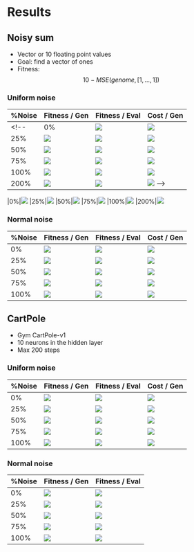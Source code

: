# Results

## Noisy sum
- Vector or 10 floating point values
- Goal: find a vector of ones
- Fitness: $$10 - MSE(genome, [1, ..., 1])$$
### Uniform noise

|%Noise|Fitness / Gen |Fitness / Eval| Cost / Gen |
|---|---|---|---|
<!-- |0%|![](plots/Uniform/Gen_All_Ones_0.png)|![](plots/Uniform/Eval_All_Ones_0.png)|![](plots/Uniform/Cost_All_Ones_0.png)
|25%|![](plots/Uniform/Gen_All_Ones_25.png)|![](plots/Uniform/Eval_All_Ones_25.png)|![](plots/Uniform/Cost_All_Ones_25.png)
|50%|![](plots/Uniform/Gen_All_Ones_50.png)|![](plots/Uniform/Eval_All_Ones_50.png)|![](plots/Uniform/Cost_All_Ones_50.png)
|75%|![](plots/Uniform/Gen_All_Ones_75.png)|![](plots/Uniform/Eval_All_Ones_75.png)|![](plots/Uniform/Cost_All_Ones_75.png)
|100%|![](plots/Uniform/Gen_All_Ones_100.png)|![](plots/Uniform/Eval_All_Ones_100.png)|![](plots/Uniform/Cost_All_Ones_100.png)
|200%|![](plots/Uniform/Gen_All_Ones_200.png)|![](plots/Uniform/Eval_All_Ones_200.png)|![](plots/Uniform/Cost_All_Ones_200.png) -->

|0%|![](plots/Uniform/Eval_All_Ones_0.png)
|25%|![](plots/Uniform/Eval_All_Ones_25.png)
|50%|![](plots/Uniform/Eval_All_Ones_50.png)
|75%|![](plots/Uniform/Eval_All_Ones_75.png)
|100%|![](plots/Uniform/Eval_All_Ones_100.png)
|200%|![](plots/Uniform/Eval_All_Ones_200.png)

### Normal noise
|%Noise|Fitness / Gen |Fitness / Eval| Cost / Gen |
|---|---|---|---|
|0%|![](plots/Normal/Gen_All_Ones_0.png)|![](plots/Normal/Eval_All_Ones_0.png)|![](plots/Normal/Cost_All_Ones_0.png)
|25%|![](plots/Normal/Gen_All_Ones_25.png)|![](plots/Normal/Eval_All_Ones_25.png)|![](plots/Normal/Cost_All_Ones_25.png)
|50%|![](plots/Normal/Gen_All_Ones_50.png)|![](plots/Normal/Eval_All_Ones_50.png)|![](plots/Normal/Cost_All_Ones_50.png)
|75%|![](plots/Normal/Gen_All_Ones_75.png)|![](plots/Normal/Eval_All_Ones_75.png)|![](plots/Normal/Cost_All_Ones_75.png)
|100%|![](plots/Normal/Gen_All_Ones_100.png)|![](plots/Normal/Eval_All_Ones_100.png)|![](plots/Normal/Cost_All_Ones_100.png)



## CartPole 
- Gym CartPole-v1
- 10 neurons in the hidden layer
- Max 200 steps


### Uniform noise

|%Noise|Fitness / Gen |Fitness / Eval| Cost / Gen |
|---|---|---|---|
|0%|![](plots/Uniform/Gen_CartPole-v1_0.png)|![](plots/Uniform/Eval_CartPole-v1_0.png)|![](plots/Uniform/Cost_CartPole-v1_0.png)
|25%|![](plots/Uniform/Gen_CartPole-v1_25.png)|![](plots/Uniform/Eval_CartPole-v1_25.png)|![](plots/Uniform/Cost_CartPole-v1_25.png)
|50%|![](plots/Uniform/Gen_CartPole-v1_50.png)|![](plots/Uniform/Eval_CartPole-v1_50.png)|![](plots/Uniform/Cost_CartPole-v1_50.png)
|75%|![](plots/Uniform/Gen_CartPole-v1_75.png)|![](plots/Uniform/Eval_CartPole-v1_75.png)|![](plots/Uniform/Cost_CartPole-v1_75.png)
|100%|![](plots/Uniform/Gen_CartPole-v1_100.png)|![](plots/Uniform/Eval_CartPole-v1_100.png)|![](plots/Uniform/Cost_CartPole-v1_100.png)

### Normal noise

|%Noise|Fitness / Gen |Fitness / Eval|
|---|---|---|
|0%|![](plots/Normal/Gen_CartPole-v1_0.png)|![](plots/Normal/Eval_CartPole-v1_0.png)
|25%|![](plots/Normal/Gen_CartPole-v1_25.png)|![](plots/Normal/Eval_CartPole-v1_25.png)
|50%|![](plots/Normal/Gen_CartPole-v1_50.png)|![](plots/Normal/Eval_CartPole-v1_50.png)
|75%|![](plots/Normal/Gen_CartPole-v1_75.png)|![](plots/Normal/Eval_CartPole-v1_75.png)
|100%|![](plots/Normal/Gen_CartPole-v1_100.png)|![](plots/Normal/Eval_CartPole-v1_100.png)
